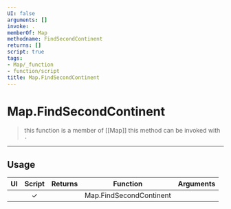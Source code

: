 ```yaml
---
UI: false
arguments: []
invoke: .
memberOf: Map
methodname: FindSecondContinent
returns: []
script: true
tags:
- Map/_function
- function/script
title: Map.FindSecondContinent
---
```

# Map.FindSecondContinent
> this function is a member of [[Map]]
> this method can be invoked with `.`
-----
## Usage
|  UI | Script | Returns | Function | Arguments |
|:---:|:------:|-------:|:--------:|:---------|
| |✓||Map.FindSecondContinent||
